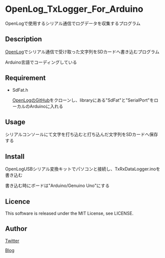 OpenLog_TxLogger_For_Arduino
====
OpenLogで使用するシリアル通信でログデータを収集するプログラム

## Description
[OpenLog](https://www.switch-science.com/catalog/2716/)でシリアル通信で受け取った文字列をSDカードへ書き込むプログラム

Arduino言語でコーディングしている

## Requirement
* SdFat.h

    [OpenLogのGitHub](https://github.com/sparkfun/OpenLog)をクローンし、libraryにある"SdFat"と"SerialPort"をローカルのArduinoに入れる

## Usage
シリアルコンソールにて文字を打ち込むと打ち込んだ文字列をSDカードへ保存する

## Install
OpenLogUSBシリアル変換キットでパソコンと接続し、TxRxDataLogger.inoを書き込む

書き込む時にボードは"Arduino/Genuino Uno"にする

## Licence
This software is released under the MIT License, see LICENSE.

## Author
[Twitter](https://twitter.com/momijinn_aka)

[Blog](http://www.autumn-color.com/)